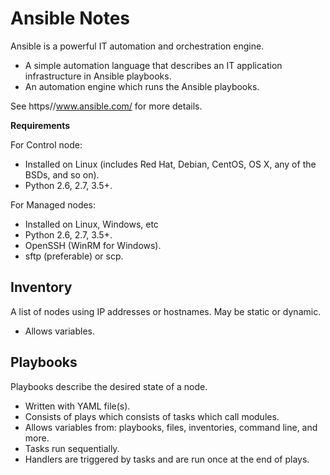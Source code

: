 # Ansible Notes

Ansible is a powerful IT automation and orchestration engine.

* A simple automation language that describes an IT application infrastructure in
  Ansible playbooks.
* An automation engine which runs the Ansible playbooks.

See https//www.ansible.com/ for more details.

**Requirements**

For Control node:

* Installed on Linux (includes Red Hat, Debian, CentOS, OS X, any of the BSDs, and
  so on).
* Python 2.6, 2.7, 3.5+.

For Managed nodes:

* Installed on Linux, Windows, etc
* Python 2.6, 2.7, 3.5+.
* OpenSSH (WinRM for Windows).
* sftp (preferable) or scp.


## Inventory

A list of nodes using IP addresses or hostnames.  May be static or dynamic.

* Allows variables.


## Playbooks

Playbooks describe the desired state of a node.

* Written with YAML file(s).
* Consists of plays which consists of tasks which call modules.
* Allows variables from: playbooks, files, inventories, command line, and more.
* Tasks run sequentially.
* Handlers are triggered by tasks and are run once at the end of plays.
